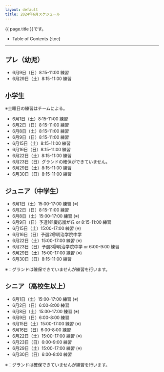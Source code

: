 ```yaml
---
layout: default
title: 2024年6月スケジュール
---
```


{{ page.title }}です。


* Table of Contents
{:toc}


--------------

プレ（幼児）
------------------

* 6月9日（日）8:15-11:00 練習
* 6月29日（土）8:15-11:00 練習


小学生
------------------
※土曜日の練習はチームによる。

* 6月1日（土）8:15-11:00 練習
* 6月2日（日）8:15-11:00 練習
* 6月8日（土）8:15-11:00 練習
* 6月9日（日）8:15-11:00 練習
* 6月15日（土）8:15-11:00 練習
* 6月16日（日）8:15-11:00 練習
* 6月22日（土）8:15-11:00 練習
* 6月23日（日）グランドの確保ができていません。
* 6月29日（土）8:15-11:00 練習
* 6月30日（日）8:15-11:00 練習


ジュニア（中学生）
----------------------------------------

* 6月1日（土）15:00-17:00 練習 (※)
* 6月2日（日）8:15-11:00 練習
* 6月8日（土）15:00-17:00 練習 (※)
* 6月9日（日）予選1@慶応嵐が丘 or 8:15-11:00 練習
* 6月15日（土）15:00-17:00 練習 (※)
* 6月16日（日）予選2@明治学院中学
* 6月22日（土）15:00-17:00 練習 (※)
* 6月23日（日）予選3@明治学院中学 or 6:00-9:00 練習
* 6月29日（土）15:00-17:00 練習 (※)
* 6月30日（日）8:15-11:00 練習

※：グランドは確保できていませんが練習を行います。


シニア（高校生以上）
----------------------------------------

* 6月1日（土）15:00-17:00 練習 (※)
* 6月2日（日）6:00-8:00 練習
* 6月8日（土）15:00-17:00 練習 (※)
* 6月9日（日）6:00-8:00 練習
* 6月15日（土）15:00-17:00 練習 (※)
* 6月16日（日）6:00-8:00 練習
* 6月22日（土）15:00-17:00 練習 (※)
* 6月23日（日）6:00-9:00 練習
* 6月29日（土）15:00-17:00 練習 (※)
* 6月30日（日）6:00-8:00 練習

※：グランドは確保できていませんが練習を行います。
